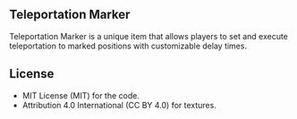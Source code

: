 ## Teleportation Marker

Teleportation Marker is a unique item that allows players to set and execute teleportation to marked positions with customizable delay times.

## License

* MIT License (MIT) for the code.
* Attribution 4.0 International (CC BY 4.0) for textures.